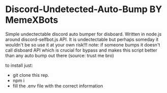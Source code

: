 # Discord-Undetected-Auto-Bump BY MemeXBots
Simple undectectable discord auto bumper for disboard. Written in node.js around discord-selfbot.js API.
It is undectectable but perhaps someday it wouldn't be so use it at your own risk!!!
note: if someone bumps it doesn't call disboard API which is crucial for bypass and makes this script better than any auto bump out there (source: trust me bro)

to install just:
- git clone this rep.
- npm i
- fill the .env file with the correct information

